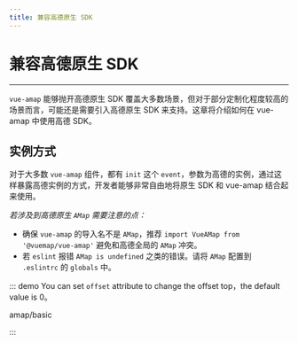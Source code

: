 ```yaml
---
title: 兼容高德原生 SDK
---
```


# 兼容高德原生 SDK

---

`vue-amap` 能够抛开高德原生 SDK 覆盖大多数场景，但对于部分定制化程度较高的场景而言，可能还是需要引入高德原生 SDK 来支持。这章将介绍如何在 vue-amap 中使用高德 SDK。


## 实例方式

对于大多数 `vue-amap` 组件，都有 `init` 这个 `event`，参数为高德的实例，通过这样暴露高德实例的方式，开发者能够非常自由地将原生 SDK 和 vue-amap 结合起来使用。


*若涉及到高德原生 `AMap` 需要注意的点：*

* 确保 `vue-amap` 的导入名不是 `AMap`，推荐 `import VueAMap from '@vuemap/vue-amap'` 避免和高德全局的 `AMap` 冲突。
* 若 `eslint` 报错 `AMap is undefined` 之类的错误。请将 `AMap` 配置到 `.eslintrc` 的 `globals` 中。

::: demo You can set `offset` attribute to change the offset top，the default value is 0。

amap/basic

:::
